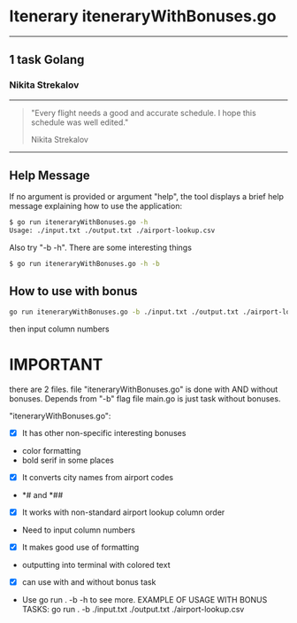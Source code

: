 # Itenerary iteneraryWithBonuses.go


***

## 1 task Golang
### Nikita Strekalov

___
> "Every flight needs a good and accurate schedule. I hope this schedule was well edited."
>
> Nikita Strekalov
___

## Help Message

If no argument is provided or argument "help", the tool displays a brief help message explaining how to use the application:
```bash
$ go run iteneraryWithBonuses.go -h
Usage: ./input.txt ./output.txt ./airport-lookup.csv
```
Also try "-b -h". There are some interesting things
```bash
$ go run iteneraryWithBonuses.go -h -b
```

## How to use with bonus

```bash
go run iteneraryWithBonuses.go -b ./input.txt ./output.txt ./airport-lookup.csv
```
then input column numbers

# IMPORTANT
there are 2 files.
file "iteneraryWithBonuses.go" is done with AND without bonuses. Depends from "-b" flag
file main.go is just task without bonuses.

"iteneraryWithBonuses.go":
- [X] It has other non-specific interesting bonuses
- color formatting
- bold serif in some places
- [X] It converts city names from airport codes
- *# and *##
- [X] It works with non-standard airport lookup column order
- Need to input column numbers
- [X] It makes good use of formatting
- outputting into terminal with colored text
- [X] can use with and without bonus task
- Use go run . -b -h to see more. EXAMPLE OF USAGE WITH BONUS TASKS: go run . -b ./input.txt ./output.txt ./airport-lookup.csv